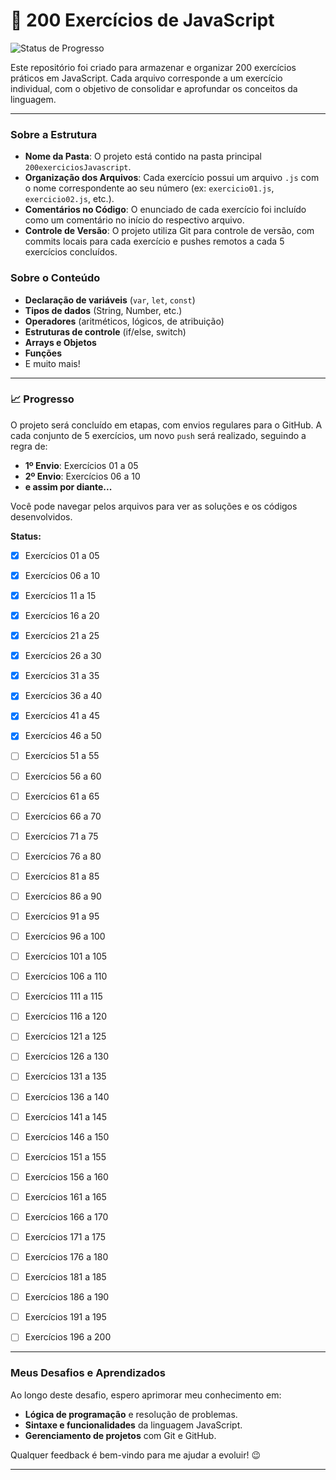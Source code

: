 
# 🚀 200 Exercícios de JavaScript
![Status de Progresso](https://img.shields.io/badge/Progresso-Em%20Andamento-yellowgreen)

Este repositório foi criado para armazenar e organizar 200 exercícios práticos em JavaScript. Cada arquivo corresponde a um exercício individual, com o objetivo de consolidar e aprofundar os conceitos da linguagem.

---

### Sobre a Estrutura 

- **Nome da Pasta**: O projeto está contido na pasta principal `200exerciciosJavascript`.
- **Organização dos Arquivos**: Cada exercício possui um arquivo `.js` com o nome correspondente ao seu número (ex: `exercicio01.js`, `exercicio02.js`, etc.).
- **Comentários no Código**: O enunciado de cada exercício foi incluído como um comentário no início do respectivo arquivo.
- **Controle de Versão**: O projeto utiliza Git para controle de versão, com commits locais para cada exercício e pushes remotos a cada 5 exercícios concluídos.

### Sobre o Conteúdo

- **Declaração de variáveis** (`var`, `let`, `const`)
- **Tipos de dados** (String, Number, etc.)
- **Operadores** (aritméticos, lógicos, de atribuição)
- **Estruturas de controle** (if/else, switch)
- **Arrays e Objetos**
- **Funções**
- E muito mais!

---

### 📈 Progresso 


O projeto será concluído em etapas, com envios regulares para o GitHub. A cada conjunto de 5 exercícios, um novo `push` será realizado, seguindo a regra de:

- **1º Envio**: Exercícios 01 a 05
- **2º Envio**: Exercícios 06 a 10
- **e assim por diante...**

Você pode navegar pelos arquivos para ver as soluções e os códigos desenvolvidos.

**Status:**
- [x] Exercícios 01 a 05
- [x] Exercícios 06 a 10
- [x] Exercícios 11 a 15
- [x] Exercícios 16 a 20
- [x] Exercícios 21 a 25
- [x] Exercícios 26 a 30
- [x] Exercícios 31 a 35
- [x] Exercícios 36 a 40
- [X] Exercícios 41 a 45
- [x] Exercícios 46 a 50
- [ ] Exercícios 51 a 55
- [ ] Exercícios 56 a 60  
- [ ] Exercícios 61 a 65  
- [ ] Exercícios 66 a 70  
- [ ] Exercícios 71 a 75  
- [ ] Exercícios 76 a 80  
- [ ] Exercícios 81 a 85  
- [ ] Exercícios 86 a 90  
- [ ] Exercícios 91 a 95  
- [ ] Exercícios 96 a 100  
- [ ] Exercícios 101 a 105  
- [ ] Exercícios 106 a 110  
- [ ] Exercícios 111 a 115  
- [ ] Exercícios 116 a 120  
- [ ] Exercícios 121 a 125  
- [ ] Exercícios 126 a 130  
- [ ] Exercícios 131 a 135  
- [ ] Exercícios 136 a 140  
- [ ] Exercícios 141 a 145  
- [ ] Exercícios 146 a 150  
- [ ] Exercícios 151 a 155  
- [ ] Exercícios 156 a 160  
- [ ] Exercícios 161 a 165  
- [ ] Exercícios 166 a 170  
- [ ] Exercícios 171 a 175  
- [ ] Exercícios 176 a 180  
- [ ] Exercícios 181 a 185  
- [ ] Exercícios 186 a 190  
- [ ] Exercícios 191 a 195  
- [ ] Exercícios 196 a 200 


---

### Meus Desafios e Aprendizados

Ao longo deste desafio, espero aprimorar meu conhecimento em:

- **Lógica de programação** e resolução de problemas.
- **Sintaxe e funcionalidades** da linguagem JavaScript.
- **Gerenciamento de projetos** com Git e GitHub.

Qualquer feedback é bem-vindo para me ajudar a evoluir! 😉

---

